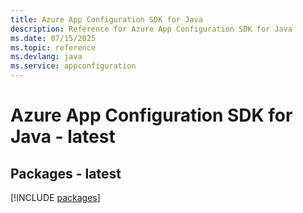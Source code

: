 ```yaml
---
title: Azure App Configuration SDK for Java
description: Reference for Azure App Configuration SDK for Java
ms.date: 07/15/2025
ms.topic: reference
ms.devlang: java
ms.service: appconfiguration
---
```

# Azure App Configuration SDK for Java - latest
## Packages - latest
[!INCLUDE [packages](app-configuration-index.md)]